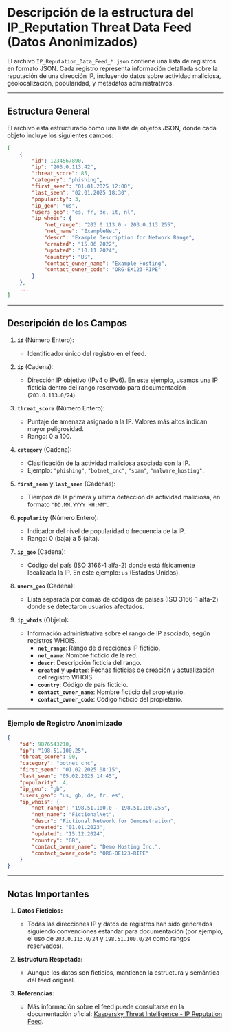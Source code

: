 # Descripción de la estructura del IP_Reputation Threat Data Feed (Datos Anonimizados)

El archivo `IP_Reputation_Data_Feed_*.json` contiene una lista de registros en formato JSON. Cada registro representa información detallada sobre la reputación de una dirección IP, incluyendo datos sobre actividad maliciosa, geolocalización, popularidad, y metadatos administrativos.

---

## Estructura General

El archivo está estructurado como una lista de objetos JSON, donde cada objeto incluye los siguientes campos:

```json
[
    {
        "id": 1234567890,
        "ip": "203.0.113.42",
        "threat_score": 85,
        "category": "phishing",
        "first_seen": "01.01.2025 12:00",
        "last_seen": "02.01.2025 18:30",
        "popularity": 3,
        "ip_geo": "us",
        "users_geo": "es, fr, de, it, nl",
        "ip_whois": {
            "net_range": "203.0.113.0 - 203.0.113.255",
            "net_name": "ExampleNet",
            "descr": "Example Description for Network Range",
            "created": "15.06.2022",
            "updated": "10.11.2024",
            "country": "US",
            "contact_owner_name": "Example Hosting",
            "contact_owner_code": "ORG-EX123-RIPE"
        }
    },
    ...
]
```

---

## Descripción de los Campos

1. **`id`** (Número Entero):
   - Identificador único del registro en el feed.

2. **`ip`** (Cadena):
   - Dirección IP objetivo (IPv4 o IPv6). En este ejemplo, usamos una IP ficticia dentro del rango reservado para documentación (`203.0.113.0/24`).

3. **`threat_score`** (Número Entero):
   - Puntaje de amenaza asignado a la IP. Valores más altos indican mayor peligrosidad.
   - Rango: 0 a 100.

4. **`category`** (Cadena):
   - Clasificación de la actividad maliciosa asociada con la IP.
   - Ejemplo: `"phishing"`, `"botnet_cnc"`, `"spam"`, `"malware_hosting"`.

5. **`first_seen`** y **`last_seen`** (Cadenas):
   - Tiempos de la primera y última detección de actividad maliciosa, en formato `"DD.MM.YYYY HH:MM"`.

6. **`popularity`** (Número Entero):
   - Indicador del nivel de popularidad o frecuencia de la IP.
   - Rango: 0 (baja) a 5 (alta).

7. **`ip_geo`** (Cadena):
   - Código del país (ISO 3166-1 alfa-2) donde está físicamente localizada la IP. En este ejemplo: `us` (Estados Unidos).

8. **`users_geo`** (Cadena):
   - Lista separada por comas de códigos de países (ISO 3166-1 alfa-2) donde se detectaron usuarios afectados.

9. **`ip_whois`** (Objeto):
   - Información administrativa sobre el rango de IP asociado, según registros WHOIS.
     - **`net_range`**: Rango de direcciones IP ficticio.
     - **`net_name`**: Nombre ficticio de la red.
     - **`descr`**: Descripción ficticia del rango.
     - **`created`** y **`updated`**: Fechas ficticias de creación y actualización del registro WHOIS.
     - **`country`**: Código de país ficticio.
     - **`contact_owner_name`**: Nombre ficticio del propietario.
     - **`contact_owner_code`**: Código ficticio del propietario.

---

### Ejemplo de Registro Anonimizado

```json
{
    "id": 9876543210,
    "ip": "198.51.100.25",
    "threat_score": 90,
    "category": "botnet_cnc",
    "first_seen": "01.02.2025 08:15",
    "last_seen": "05.02.2025 14:45",
    "popularity": 4,
    "ip_geo": "gb",
    "users_geo": "us, gb, de, fr, es",
    "ip_whois": {
        "net_range": "198.51.100.0 - 198.51.100.255",
        "net_name": "FictionalNet",
        "descr": "Fictional Network for Demonstration",
        "created": "01.01.2023",
        "updated": "15.12.2024",
        "country": "GB",
        "contact_owner_name": "Demo Hosting Inc.",
        "contact_owner_code": "ORG-DE123-RIPE"
    }
}
```

---

## Notas Importantes

1. **Datos Ficticios:**
   - Todas las direcciones IP y datos de registros han sido generados siguiendo convenciones estándar para documentación (por ejemplo, el uso de `203.0.113.0/24` y `198.51.100.0/24` como rangos reservados).

2. **Estructura Respetada:**
   - Aunque los datos son ficticios, mantienen la estructura y semántica del feed original.

3. **Referencias:**
   - Más información sobre el feed puede consultarse en la documentación oficial: [Kaspersky Threat Intelligence - IP Reputation Feed](https://tip.kaspersky.com/Help/TIDF/en-US/IpReputationFeed.htm).
